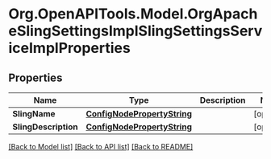 # Org.OpenAPITools.Model.OrgApacheSlingSettingsImplSlingSettingsServiceImplProperties
## Properties

Name | Type | Description | Notes
------------ | ------------- | ------------- | -------------
**SlingName** | [**ConfigNodePropertyString**](ConfigNodePropertyString.md) |  | [optional] 
**SlingDescription** | [**ConfigNodePropertyString**](ConfigNodePropertyString.md) |  | [optional] 

[[Back to Model list]](../README.md#documentation-for-models) [[Back to API list]](../README.md#documentation-for-api-endpoints) [[Back to README]](../README.md)


